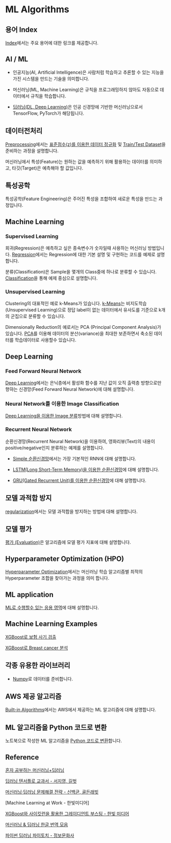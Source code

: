 # ML Algorithms

## 용어 Index

[Index](https://github.com/kyopark2014/ML-Algorithms/blob/main/index.md)에서는 주요 용어에 대한 링크를 제공합니다. 

## AI / ML

- 인공지능(AI, Artificial Intelligence)은 사람처럼 학습하고 추론할 수 있는 지능을 가진 시스템을 만드는 기술을 의미합니다.

- 머신러닝(ML, Machine Learning)은 규칙을 프로그래밍하지 않아도 자동으로 데이터에서 규칙을 학습합니다.

- [딥러닝(DL, Deep Learning)](https://github.com/kyopark2014/ML-Algorithms/blob/main/deep-learning.md)은 인공 신경망에 기반한 머신러닝으로서 TensorFlow, PyTorch가 해당됩니다. 

<!-- <img width="381" alt="image" src="https://user-images.githubusercontent.com/52392004/187052186-e3c810ed-1487-425e-8e91-93307dccfbc9.png"> -->


## 데이터전처리 

[Preprocessing](https://github.com/kyopark2014/ML-Algorithms/blob/main/preprocessing.md)에서는 [표준점수(z)를 이용한 데이터 정규화](https://github.com/kyopark2014/ML-Algorithms/blob/main/preprocessing.md#%ED%91%9C%EC%A4%80%EC%A0%90%EC%88%98-standard-score%EB%A5%BC-%EC%9D%B4%EC%9A%A9%ED%95%9C-%EC%A0%95%EA%B7%9C%ED%99%94) 및 [Train/Test Dataset](https://github.com/kyopark2014/ML-Algorithms/blob/main/preprocessing.md#train%EA%B3%BC-test-dataset)을 준비하는 과정을 설명합니다. 

머신러닝에서 특성(Feature)는 원하는 값을 예측하기 위해 활용하는 데이터를 의미하고, 타깃(Target)은 예측해야 할 값입니다. 

## 특성공학 

특성공학(Feature Engineering)은 주어진 특성을 조합하여 새로운 특성을 만드는 과정입니다. 



## Machine Learning

### Supervised Learning

회귀(Regression)은 예측하고 싶은 종속변수가 숫자일때 사용하는 머신러닝 방법입니다. [Regression](https://github.com/kyopark2014/ML-Algorithms/blob/main/regression.md)에서는 Regression에 대한 기본 설명 및 구현하는 코드를 예제로 설명합니다. 

분류(Classification)은 Sample을 몇개의 Class중에 하나로 분류할 수 있습니다. [Classification](https://github.com/kyopark2014/ML-Algorithms/blob/main/classification.md)을 통해 예제 중심으로 설명합니다. 

### Unsupervised Learning

Clustering의 대표적인 예로 k-Means가 있습니다. [k-Means](https://github.com/kyopark2014/ML-Algorithms/blob/main/k-means.md)는 비지도학습(Unsupervised Learning)으로 정답 label이 없는 데이터에서 유사도를 기준으로 k개의 군집으로 분류할 수 있습니다. 

Dimensionally Reduction의 예로서는 PCA (Principal Component Analysis)가 있습니다. [PCA](https://github.com/kyopark2014/ML-Algorithms/blob/main/pca.md)를 이용해 데이터의 분산(variance)을 최대한 보존하면서 축소된 데이터를 학습데이터로 사용할수 있습니다. 


## Deep Learning

### Feed Forward Neural Network

[Deep Learning](https://github.com/kyopark2014/ML-Algorithms/blob/main/deep-learning.md)에서는 은닉층에서 활성화 함수를 지난 값이 오직 출력층 방향으로만 향햐는 신경망(Feed Forward Neural Network)에 대해 설명합니다. 

### Neural Network를 이용한 Image Classification

[Deep Learning을 이용한 Image 분류](https://github.com/kyopark2014/ML-Algorithms/blob/main/image_classification.md)방법에 대해 설명합니다.


### Recurrent Neural Network

순환신경망(Recurrent Neural Network)을 이용하여, 영화리뷰(Text)의 내용이 positive/negative인지 분류하는 예제를 설명합니다. 

- [Simple 순환신경망](https://github.com/kyopark2014/ML-Algorithms/blob/main/rnn.md)에서는 가장 기본적인 RNN에 대해 설명합니다. 

- [LSTM(Long Short-Term Memory)을 이용한 순환신경망](https://github.com/kyopark2014/ML-Algorithms/blob/main/rnn-lstm.md)에 대해 설명합니다.

- [GRU(Gated Recurrent Unit)를 이용한 순환신경망](https://github.com/kyopark2014/ML-Algorithms/blob/main/rnn-gru.md)에 대해 설명합니다. 


## 모델 과적합 방지

[regularization](https://github.com/kyopark2014/ML-Algorithms/blob/main/regularization.md)에서는 모델 과적합을 방지하는 방법에 대해 설명합니다. 


## 모델 평가

[평가 (Evaluation)](https://github.com/kyopark2014/ML-Algorithms/blob/main/evaluation.md)은 알고리즘에  모델 평가 지표에 대해 설명합니다. 



## Hyperparameter Optimization (HPO)

[Hyperparameter Optimization](https://github.com/kyopark2014/ML-Algorithms/blob/main/hyperparameter-optimization.md)에서는 머신러닝 학습 알고리즘별 최적의 Hyperparameter 조합을 찾아가는 과정을 의미 합니다. 



## ML application

[ML로 수행할수 있는 응용 영역](https://github.com/kyopark2014/ML-Algorithms/blob/main/applications.md)에 대해 설명합니다. 



## Machine Learning Examples

[XGBoost로 보험 사기 검출](https://github.com/kyopark2014/ML-xgboost/tree/main/auto-insurance-claim)

[XGBoost로 Breast cancer 분석](https://github.com/kyopark2014/ML-xgboost/tree/main/breast-cancer)

## 각종 유용한 라이브러리

- [Numpy](https://github.com/kyopark2014/ML-Algorithms/blob/main/numpy.md)로 데이터를 준비합니다. 

## AWS 제공 알고리즘

[Built-in Algorithms](https://github.com/kyopark2014/ML-Algorithms/blob/main/built-in.md)에서는 AWS에서 제공하는 ML 알고리즘에 대해 설명합니다. 

## ML 알고리즘을 Python 코드로 변환

노트북으로 작성한 ML 알고리즘을 [Python 코드로 변환](https://github.com/kyopark2014/ML-Algorithms/blob/main/python-translation.md)합니다. 


## Reference

[혼자 공부하는 머신러닝+딥러닝](https://github.com/rickiepark/hg-mldl)

[딥러닝 텐서플로 교과서 - 서지영, 길벗](https://github.com/gilbutITbook/080263)

[머신러닝·딥러닝 문제해결 전략 - 신백균, 골든래빗](https://github.com/BaekKyunShin/musthave_mldl_problem_solving_strategy)

[Machine Learning at Work - 한빛미디어]

[XGBoost와 사이킷런을 활용한 그레이디언트 부스팅 - 한빛 미디어](https://github.com/rickiepark/handson-gb)

[머신러닝 & 딥러닝 한글 번역 모음](https://ml-ko.kr/)

[파이썬 딥러닝 파이토치 - 정보문화사](https://github.com/Justin-A/DeepLearning101)
